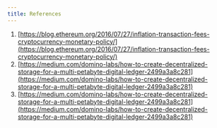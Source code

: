 ```yaml
---
title: References
---
```


1. [https://blog.ethereum.org/2016/07/27/inflation-transaction-fees-cryptocurrency-monetary-policy/](https://blog.ethereum.org/2016/07/27/inflation-transaction-fees-cryptocurrency-monetary-policy/)
2. [https://medium.com/domino-labs/how-to-create-decentralized-storage-for-a-multi-petabyte-digital-ledger-2499a3a8c281](https://medium.com/domino-labs/how-to-create-decentralized-storage-for-a-multi-petabyte-digital-ledger-2499a3a8c281)
3. [https://medium.com/domino-labs/how-to-create-decentralized-storage-for-a-multi-petabyte-digital-ledger-2499a3a8c281](https://medium.com/domino-labs/how-to-create-decentralized-storage-for-a-multi-petabyte-digital-ledger-2499a3a8c281)
